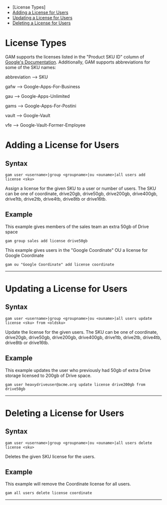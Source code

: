 - [License Types]
- [Adding a License for Users](#adding-a-license-for-users)
- [Updating a License for Users](#updating-a-license-for-users)
- [Deleting a License for Users](#deleting-a-license-for-users)

# License Types
GAM supports the licenses listed in the "Product SKU ID" column of [Google's Documentation](https://developers.google.com/admin-sdk/licensing/v1/how-tos/products). Additionally, GAM supports abbreviations for some of the SKU names:

abbreviation  -->  SKU

gafw  -->  Google-Apps-For-Business

gau   -->  Google-Apps-Unlimited

gams  -->  Google-Apps-For-Postini

vault -->  Google-Vault

vfe   -->  Google-Vault-Former-Employee

# Adding a License for Users
## Syntax
```
gam user <username>|group <groupname>|ou <ouname>|all users add license <sku>
```
Assign a license for the given SKU to a user or number of users. The SKU can be one of coordinate, drive20gb, drive50gb, drive200gb, drive400gb, drive1tb, drive2tb, drive4tb, drive8tb or drive16tb.

## Example
This example gives members of the sales team an extra 50gb of Drive space
```
gam group sales add license drive50gb
```

This example gives users in the "Google Coordinate" OU a license for Google Coordinate
```
gam ou "Google Coordinate" add license coordinate
```

---


# Updating a License for Users
## Syntax
```
gam user <username>|group <groupname>|ou <ouname>|all users update license <sku> from <oldsku>
```
Update the license for the given users. The SKU can be one of coordinate, drive20gb, drive50gb, drive200gb, drive400gb, drive1tb, drive2tb, drive4tb, drive8tb or drive16tb.

## Example
This example updates the user who previously had 50gb of extra Drive storage licensed to 200gb of Drive space.
```
gam user heavydriveuser@acme.org update license drive200gb from drive50gb
```

---


# Deleting a License for Users
## Syntax
```
gam user <username>|group <groupname>|ou <ouname>|all users delete license <sku>
```
Deletes the given SKU license for the users.

## Example
This example will remove the Coordinate license for all users.
```
gam all users delete license coordinate
```

---
